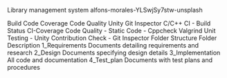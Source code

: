 
Library management system
alfons-morales-YLSwjSy7stw-unsplash

Build	Code Coverage	Code Quality	Unity	Git Inspector
C/C++ CI - Build Status	CI-Coverage	Code Quality - Static Code - Cppcheck Valgrind	Unit Testing - Unity	Contribution Check - Git Inspector
Folder Structure
Folder	Description
1_Requirements	Documents detailing requirements and research
2_Design	Documents specifying design details
3_Implementation	All code and documentation
4_Test_plan	Documents with test plans and procedures
